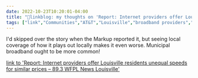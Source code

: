 ```yaml
---
date: 2022-10-23T10:20:01-04:00
title: "🔗linkblog: my thoughts on 'Report: Internet providers offer Louisville residents unequal speeds for similar prices – 89.3 WFPL News Louisville'"
tags: ["link","Communities","AT&T","Louisville","broadband providers","broadband monopoly","Kentucky","internet speed","digital divide"]
---
```

I'd skipped over the story when the Markup reported it, but seeing local coverage of how it plays out locally makes it even worse. Municipal broadband ought to be more common!
 

[link to 'Report: Internet providers offer Louisville residents unequal speeds for similar prices – 89.3 WFPL News Louisville'](https://wfpl.org/report-internet-providers-offer-louisville-residents-unequal-speeds-for-similar-prices/)
